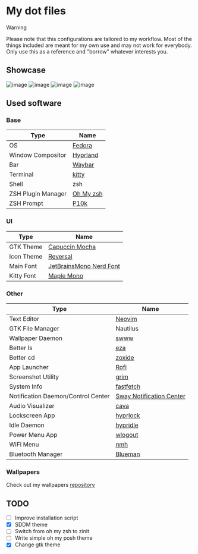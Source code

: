 # My dot files

> [!WARNING]
> Please note that this configurations are tailored to my workflow. Most of the things included are meant for my own use and may not work for everybody.
> Only use this as a reference and "borrow" whatever interests you.

## Showcase

![image](https://muizzyranking.github.io/images/Assets/nvim.png)
![image](https://muizzyranking.github.io/images/Assets/home.png)
![image](https://muizzyranking.github.io/images/Assets/spotify.png)
![image](https://muizzyranking.github.io/images/Assets/rofi.png)

## Used software

### Base

| Type               | Name                                                  |
| ------------------ | ----------------------------------------------------- |
| OS                 | [Fedora](https://fedoraproject.org/://archlinux.org/) |
| Window Compositor  | [Hyprland](https://hyprland.org/)                     |
| Bar                | [Waybar](https://github.com/Alexays/Waybar)           |
| Terminal           | [kitty](https://github.com/kovidgoyal/kitty)          |
| Shell              | zsh                                                   |
| ZSH Plugin Manager | [Oh My zsh](https://ohmyz.sh/)                        |
| ZSH Prompt         | [P10k](https://github.com/romkatv/powerlevel10k)      |

### UI

| Type       | Name                                                                |
| ---------- | ------------------------------------------------------------------- |
| GTK Theme  | [Capuccin Mocha](https://github.com/catppuccin/gtk)                 |
| Icon Theme | [Reversal](https://github.com/yeyushengfan258/Reversal-icon-theme)  |
| Main Font  | [JetBrainsMono Nerd Font](https://www.nerdfonts.com/font-downloads) |
| Kitty Font | [Maple Mono](https://github.com/subframe7536/maple-font)            |

### Other

| Type                               | Name                                                                             |
| ---------------------------------- | -------------------------------------------------------------------------------- |
| Text Editor                        | [Neovim](https://neovim.io/)                                                     |
| GTK File Manager                   | Nautilus                                                                         |
| Wallpaper Daemon                   | [swww](https://github.com/LGFae/swww)                                            |
| Better ls                          | [eza](https://github.com/eza-community/eza)                                      |
| Better cd                          | [zoxide](https://github.com/ajeetdsouza/zoxide)                                  |
| App Launcher                       | [Rofi](https://github.com/davatorium/rofi)                                       |
| Screenshot Utility                 | [grim](https://github.com/emersion/grim)                                         |
| System Info                        | [fastfetch](https://github.com/fastfetch-cli/fastfetch)                          |
| Notification Daemon/Control Center | [Sway Notification Center](https://github.com/ErikReider/SwayNotificationCenter) |
| Audio Visualizer                   | [cava](https://github.com/karlstav/cava)                                         |
| Lockscreen App                     | [hyprlock](https://github.com/hyprwm/hyprlock)                                   |
| Idle Daemon                        | [hypridle](https://github.com/hyprwm/hypridle)                                   |
| Power Menu App                     | [wlogout](https://github.com/ArtsyMacaw/wlogout)                                 |
| WiFi Menu                          | [nmh](https://github.com/defname/rofi-iwd-wifi-menu)                             |
| Bluetooth Manager                  | [Blueman](https://github.com/blueman-project/blueman)                            |

### Wallpapers

Check out my wallpapers [repository](https://github.com/muizzyranking/images)

## TODO

- [ ] Improve installation script
- [x] SDDM theme
- [ ] Switch from oh my zsh to zinit
- [ ] Write simple oh my posh theme
- [x] Change gtk theme
